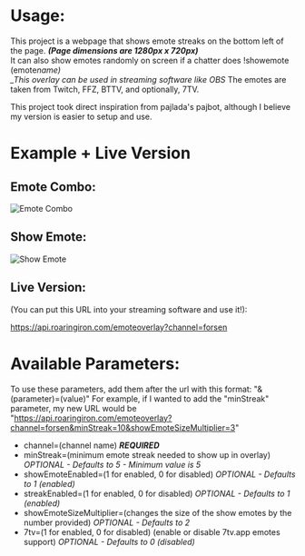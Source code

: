 # Usage:

This project is a webpage that shows emote streaks on the bottom left of the page. **_(Page dimensions are 1280px x 720px)_**  
It can also show emotes randomly on screen if a chatter does !showemote (emote*name)  
\_This overlay can be used in streaming software like OBS*
The emotes are taken from Twitch, FFZ, BTTV, and optionally, 7TV.

This project took direct inspiration from pajlada's pajbot, although I believe my version is easier to setup and use.

# Example + Live Version

## Emote Combo:

![Emote Combo](https://i.imgur.com/gOETm6Z.gif)

## Show Emote:

![Show Emote](https://i.imgur.com/987NJzD.gif)

## Live Version:

(You can put this URL into your streaming software and use it!):

https://api.roaringiron.com/emoteoverlay?channel=forsen

# Available Parameters:

To use these parameters, add them after the url with this format: "&(parameter)=(value)"
For example, if I wanted to add the "minStreak" parameter, my new URL would be "https://api.roaringiron.com/emoteoverlay?channel=forsen&minStreak=10&showEmoteSizeMultiplier=3"

- channel=(channel name) **_REQUIRED_**
- minStreak=(minimum emote streak needed to show up in overlay) _OPTIONAL - Defaults to 5 - Minimum value is 5_
- showEmoteEnabled=(1 for enabled, 0 for disabled) _OPTIONAL - Defaults to 1 (enabled)_
- streakEnabled=(1 for enabled, 0 for disabled) _OPTIONAL - Defaults to 1 (enabled)_
- showEmoteSizeMultiplier=(changes the size of the show emotes by the number provided) _OPTIONAL - Defaults to 2_
- 7tv=(1 for enabled, 0 for disabled) (enable or disable 7tv.app emotes support) _OPTIONAL - Defaults to 0 (disabled)_
